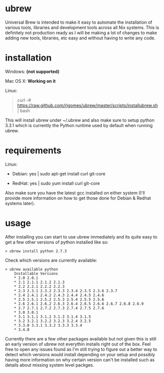 ubrew
=====

Universal Brew is intended to make it easy to automate the installation of 
various tools, libraries and development tools across all Nix systems. This is
definitely not production ready as I will be making a lot of changes to make
adding new tools, libraries, etc easy and without having to write any code.

installation
============

Windows: **(not supported)**

Mac OS X: **Working on it**

Linux:

> curl -# https://raw.github.com/rlgomes/ubrew/master/scripts/installubrew.sh | bash

This will install ubrew under ~/.ubrew and also make sure to setup python 3.3.1
which is currently the Python runtime used by default when running ubrew.

requirements
============

Linux:

* Debian:  yes | sudo apt-get install curl git-core 

* RedHat:  yes | sudo yum install curl git-core 

Also make sure you have the latest gcc installed on either system (I'll provide
more information on how to get those done for Debian & Redhat systems later).


usage
=====

After installing you can start to use ubrew immediately and its quite easy to 
get a few other versions of python installed like so:

    > ubrew install python 2.7.3

Check which versions are currently available:

    > ubrew available python
        Installable Versions
        * 2.0 2.0.1
        * 2.1 2.1.1 2.1.2 2.1.3
        * 2.2 2.2.1 2.2.2 2.2.3
        * 2.3 2.3.1 2.3.2 2.3.3 2.3.4 2.3.5 2.3.6 2.3.7
        * 2.4 2.4.1 2.4.2 2.4.3 2.4.4 2.4.5 2.4.6
        * 2.5 2.5.1 2.5.2 2.5.3 2.5.4 2.5.5 2.5.6
        * 2.6 2.6.1 2.6.2 2.6.3 2.6.4 2.6.5 2.6.6 2.6.7 2.6.8 2.6.9
        * 2.7 2.7.1 2.7.2 2.7.3 2.7.4 2.7.5 2.7.6
        * 3.0 3.0.1
        * 3.1 3.1.1 3.1.2 3.1.3 3.1.4 3.1.5
        * 3.2 3.2.1 3.2.2 3.2.3 3.2.4 3.2.5
        * 3.3.0 3.3.1 3.3.2 3.3.3 3.3.4
        * 3.4.0
 
Currently there are a few other packages available but not given this is still
an early version of ubrew not everythin installs right out of the box. Feel free
to open any issues found as I'm still trying to figure out a better way to 
detect which versions would install depending on your setup and possibly having
more information on why certain version can't be installed such as details about
missing system level packges.


